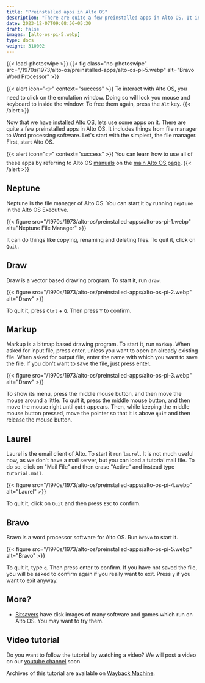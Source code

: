 ```yaml
---
title: "Preinstalled apps in Alto OS"
description: "There are quite a few preinstalled apps in Alto OS. It includes things from file manager to Word processing software. Let's start with the simplest, the file manager."
date: 2023-12-07T09:08:56+05:30
draft: false
images: [alto-os-pi-5.webp]
type: docs
weight: 310002
---
```


{{< load-photoswipe >}}
{{< fig class="no-photoswipe" src="/1970s/1973/alto-os/preinstalled-apps/alto-os-pi-5.webp" alt="Bravo Word Processor" >}}

{{< alert icon="👉" context="success" >}}
To interact with Alto OS, you need to click on the emulation window. Doing so will lock you mouse and keyboard to inside the window. To free them again, press the `Alt` key.
{{< /alert >}}

Now that we have [installed Alto OS](/1970s/1973/alto-os/contralto/), lets use some apps on it. There are quite a few preinstalled apps in Alto OS. It includes things from file manager to Word processing software. Let's start with the simplest, the file manager. First, start Alto OS.

{{< alert icon="👉" context="success" >}}
You can learn how to use all of these apps by referring to Alto OS [manuals](/1970s/1973/alto-os/#manuals) on the [main Alto OS page](/1970s/1973/alto-os/).
{{< /alert >}}

## Neptune

Neptune is the file manager of Alto OS. You can start it by running `neptune` in the Alto OS Executive.

{{< figure src="/1970s/1973/alto-os/preinstalled-apps/alto-os-pi-1.webp" alt="Neptune File Manager" >}}

It can do things like copying, renaming and deleting files. To quit it, click on `Quit`.

## Draw

Draw is a vector based drawing program. To start it, run `draw`.

{{< figure src="/1970s/1973/alto-os/preinstalled-apps/alto-os-pi-2.webp" alt="Draw" >}}

To quit it, press `Ctrl` + `Q`. Then press `Y` to confirm.

## Markup

Markup is a bitmap based drawing program. To start it, run `markup`. When asked for input file, press enter, unless you want to open an already existing file. When asked for output file, enter the name with which you want to save the file. If you don't want to save the file, just press enter.

{{< figure src="/1970s/1973/alto-os/preinstalled-apps/alto-os-pi-3.webp" alt="Draw" >}}

To show its menu, press the middle mouse button, and then move the mouse around a little. To quit it, press the middle mouse button, and then move the mouse right until `quit` appears. Then, while keeping the middle mouse button pressed, move the pointer so that it is above `quit` and then release the mouse button.

## Laurel

Laurel is the email client of Alto. To start it run `laurel`. It is not much useful now, as we don't have a mail server, but you can load a tutorial mail file. To do so, click on "Mail File" and then erase "Active" and instead type `tutorial.mail`.

{{< figure src="/1970s/1973/alto-os/preinstalled-apps/alto-os-pi-4.webp" alt="Laurel" >}}

To quit it, click on `Quit` and then press `ESC` to confirm.

## Bravo

Bravo is a word processor software for Alto OS. Run `bravo` to start it.

{{< figure src="/1970s/1973/alto-os/preinstalled-apps/alto-os-pi-5.webp" alt="Bravo" >}}

To quit it, type `q`. Then press enter to confirm. If you have not saved the file, you will be asked to confirm again if you really want to exit. Press `y` if you want to exit anyway.

## More?

- [Bitsavers](http://bitsavers.org/bits/Xerox/Alto/simulator/salto/disks/) have disk images of many software and games which run on Alto OS. You may want to try them.

## Video tutorial

Do you want to follow the tutorial by watching a video? We will post a video on our [youtube channel](https://www.youtube.com/@virtua1hub) soon.

Archives of this tutorial are available on [Wayback Machine](https://web.archive.org/web/*/https://virtualhub.eu.org1970s/1973/alto-os/preinstalled-apps/).
